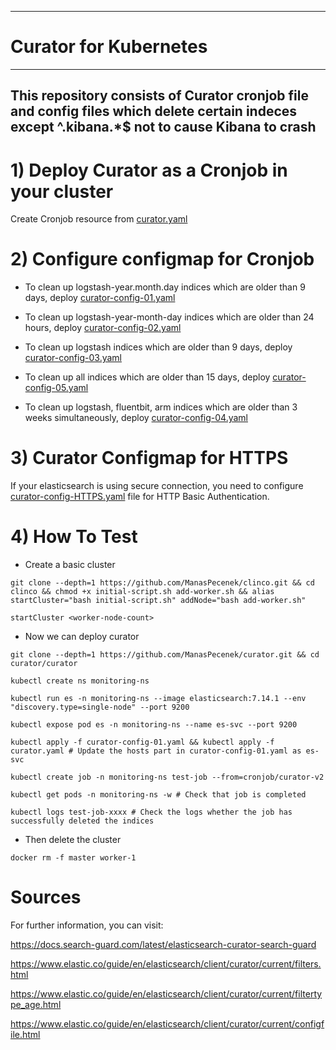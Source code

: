 ------------------------
# Curator for Kubernetes
------------------------

## This repository consists of Curator cronjob file and config files which delete certain indeces except ^\.kibana.*$ not to cause Kibana to crash

# 1) Deploy Curator as a Cronjob in your cluster

Create Cronjob resource from [curator.yaml](https://github.com/ManasPecenek/curator/blob/main/curator/curator.yaml)

# 2) Configure configmap for Cronjob


* To clean up logstash-year.month.day indices which are older than 9 days, deploy  [curator-config-01.yaml](https://github.com/ManasPecenek/curator/blob/main/curator/curator-config-01.yaml)

* To clean up logstash-year-month-day indices which are older than 24 hours, deploy   [curator-config-02.yaml](https://github.com/ManasPecenek/curator/blob/main/curator/curator-config-02.yaml)

* To clean up logstash indices which are older than 9 days, deploy [curator-config-03.yaml](https://github.com/ManasPecenek/curator/blob/main/curator/curator-config-03.yaml)

* To clean up all indices which are older than 15 days, deploy [curator-config-05.yaml](https://github.com/ManasPecenek/curator/blob/main/curator/curator-config-05.yaml)

* To clean up logstash, fluentbit, arm indices which are older than 3 weeks simultaneously, deploy [curator-config-04.yaml](https://github.com/ManasPecenek/curator/blob/main/curator/curator-config-04.yaml)


# 3) Curator Configmap for HTTPS

If your elasticsearch is using secure connection, you need to configure [curator-config-HTTPS.yaml](https://github.com/ManasPecenek/curator/blob/main/curator/curator-config-HTTPS.yaml) file for HTTP Basic Authentication.

# 4) How To Test

* Create a basic cluster

````
git clone --depth=1 https://github.com/ManasPecenek/clinco.git && cd clinco && chmod +x initial-script.sh add-worker.sh && alias startCluster="bash initial-script.sh" addNode="bash add-worker.sh"

startCluster <worker-node-count>
````

* Now we can deploy curator

````
git clone --depth=1 https://github.com/ManasPecenek/curator.git && cd curator/curator

kubectl create ns monitoring-ns

kubectl run es -n monitoring-ns --image elasticsearch:7.14.1 --env "discovery.type=single-node" --port 9200

kubectl expose pod es -n monitoring-ns --name es-svc --port 9200

kubectl apply -f curator-config-01.yaml && kubectl apply -f curator.yaml # Update the hosts part in curator-config-01.yaml as es-svc

kubectl create job -n monitoring-ns test-job --from=cronjob/curator-v2

kubectl get pods -n monitoring-ns -w # Check that job is completed

kubectl logs test-job-xxxx # Check the logs whether the job has successfully deleted the indices
````

* Then delete the cluster

`docker rm -f master worker-1`


# Sources

For further information, you can visit:

https://docs.search-guard.com/latest/elasticsearch-curator-search-guard

https://www.elastic.co/guide/en/elasticsearch/client/curator/current/filters.html

https://www.elastic.co/guide/en/elasticsearch/client/curator/current/filtertype_age.html

https://www.elastic.co/guide/en/elasticsearch/client/curator/current/configfile.html
